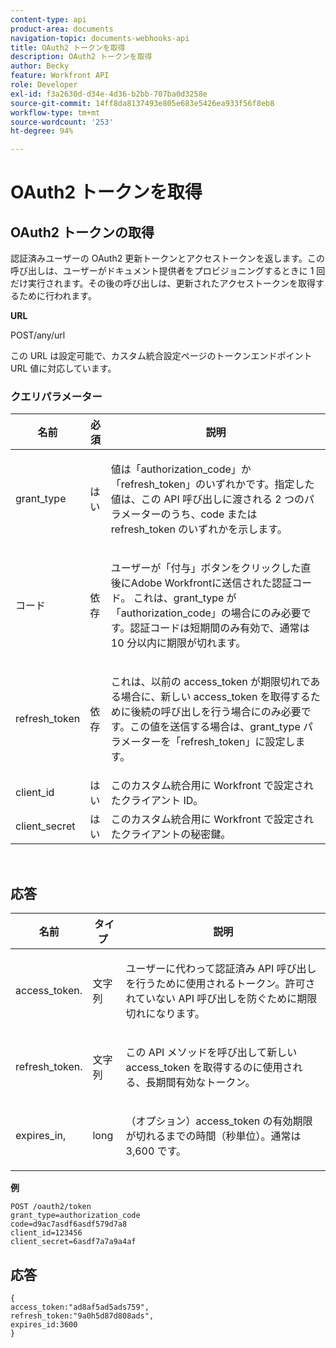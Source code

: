 ```yaml
---
content-type: api
product-area: documents
navigation-topic: documents-webhooks-api
title: OAuth2 トークンを取得
description: OAuth2 トークンを取得
author: Becky
feature: Workfront API
role: Developer
exl-id: f3a2630d-d34e-4d36-b2bb-707ba0d3258e
source-git-commit: 14ff8da8137493e805e683e5426ea933f56f8eb8
workflow-type: tm+mt
source-wordcount: '253'
ht-degree: 94%

---
```



# OAuth2 トークンを取得

## OAuth2 トークンの取得

認証済みユーザーの OAuth2 更新トークンとアクセストークンを返します。この呼び出しは、ユーザーがドキュメント提供者をプロビジョニングするときに 1 回だけ実行されます。その後の呼び出しは、更新されたアクセストークンを取得するために行われます。

**URL**

POST/any/url

この URL は設定可能で、カスタム統合設定ページのトークンエンドポイント URL 値に対応しています。

### クエリパラメーター

<table style="table-layout:auto">
 <col>
 <col>
 <col>
 <thead>
  <tr>
   <th>名前</th>
   <th>必須</th>
   <th>説明</th>
  </tr>
 </thead>
 <tbody>
  <tr>
   <td>grant_type</td>
   <td>はい</td>
   <td><p>値は「authorization_code」か「refresh_token」のいずれかです。指定した値は、この API 呼び出しに渡される 2 つのパラメーターのうち、code または refresh_token のいずれかを示します。</p></td>
  </tr>
  <tr>
   <td>コード</td>
   <td>依存</td>
   <td><p>ユーザーが「付与」ボタンをクリックした直後にAdobe Workfrontに送信された認証コード。 これは、grant_type が「authorization_code」の場合にのみ必要です。認証コードは短期間のみ有効で、通常は 10 分以内に期限が切れます。</p></td>
  </tr>
  <tr>
   <td>refresh_token</td>
   <td>依存</td>
   <td><p>これは、以前の access_token が期限切れである場合に、新しい access_token を取得するために後続の呼び出しを行う場合にのみ必要です。この値を送信する場合は、grant_type パラメーターを「refresh_token」に設定します。</p></td>
  </tr>
  <tr>
   <td>client_id</td>
   <td>はい</td>
   <td>このカスタム統合用に Workfront で設定されたクライアント ID。</td>
  </tr>
  <tr>
   <td>client_secret</td>
   <td>はい</td>
   <td>このカスタム統合用に Workfront で設定されたクライアントの秘密鍵。</td>
  </tr>
 </tbody>
</table>

 

## 応答

<table style="table-layout:auto">
 <col>
 <col>
 <col>
 <thead>
  <tr>
   <th>名前</th>
   <th>タイプ </th>
   <th>説明</th>
  </tr>
 </thead>
 <tbody>
  <tr>
   <td>access_token.</td>
   <td>文字列</td>
   <td><p>ユーザーに代わって認証済み API 呼び出しを行うために使用されるトークン。許可されていない API 呼び出しを防ぐために期限切れになります。</p></td>
  </tr>
  <tr>
   <td>refresh_token.</td>
   <td>文字列</td>
   <td><p>この API メソッドを呼び出して新しい access_token を取得するのに使用される、長期間有効なトークン。</p></td>
  </tr>
  <tr>
   <td>expires_in,</td>
   <td>long</td>
   <td><p>（オプション）access_token の有効期限が切れるまでの時間（秒単位）。通常は 3,600 です。</p></td>
  </tr>
 </tbody>
</table>

**例**

```
POST /oauth2/token
grant_type=authorization_code
code=d9ac7asdf6asdf579d7a8
client_id=123456
client_secret=6asdf7a7a9a4af
```

## 応答

```
{
access_token:"ad8af5ad5ads759",
refresh_token:"9a0h5d87d808ads",
expires_id:3600
}
```
